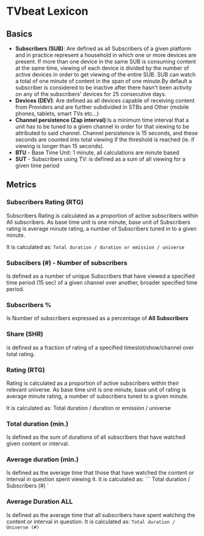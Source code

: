 # TVbeat Lexicon

## Basics

+ **Subscribers (SUB)**: Are defined as all Subscribers of a given platform and in practice represent a household in which one or more devices are present. If more than one device in the same SUB is consuming content at the same time, viewing of each device is divided by the number of active devices in order to get viewing of the entire SUB. SUB can watch a total of one minute of content in the span of one minute.By default a subscriber is considered to be inactive after there hasn't been activity on any of the subscribers' devices for 25 consecutive days.
+ **Devices (DEV)**: Are defined as all devices capable of receiving content from Providers and are further subdivided in STBs and Other (mobile phones, tablets, smart TVs etc...)
+ **Channel persistence (Zap interval)**:Is a minimum time interval that a unit has to be tuned to a given channel in order for that viewing to be attributed to said channel. Channel persistence is 15 seconds, and these seconds are counted into total viewing if the threshold is reached (ie. if viewing is longer than 15 seconds). 
+ **BTU** - Base Time Unit: 1 minute, all calculations are minute based
+ **SUT** - Subscribers using TV: is defined as a sum of all viewing for a given time period


## Metrics

### **Subscribers Rating (RTG)**
Subscribers Rating is calculated as a proportion of active subscribers within All subscribers. As base time unit is one minute, base unit of Subscribers rating is average minute rating, a number of Subscribers tuned in to a given minute. 

It is calculated as:
``` Total duration / duration or emission / universe ```

### **Subscibers (#) - Number of subscribers**
Is defined as a number of unique Subscribers that have viewed a specified time period (15 sec) of a given channel over another, broader specified time period.

### **Subscribers %**
Is Number of subscribers expressed as a percentage of **All Subscribers**

### **Share (SHR)**
is defined as a fraction of rating of a specified timeslot/show/channel over total rating.

### **Rating (RTG)**
Rating is calculated as a proportion of active subscribers within their relevant universe. As base time unit is one minute, base unit of rating is average minute rating, a number of subscribers tuned to a given minute.

It is calculated as: Total duration / duration or emission / universe

### **Total duration (min.)**
Is defined as the sum of durations of all subscribers that have watched
given content or interval.

### **Average duration (min.)**
Is defined as the average time that those that have watched the content or interval in
question spent viewing it. 
It is calculated as:
``` Total duration / Subscribers (#) `

### **Average Duration ALL**
Is defined as the average time that all subscribers have spent watching the content or interval in question.
It is calculated as:
``` Total duration / Universe (#) ```

